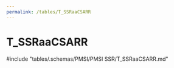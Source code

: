 ```yaml
---
permalink: /tables/T_SSRaaCSARR
---
```

# T_SSRaaCSARR
<!-- SPDX-License-Identifier: MPL-2.0 -->

<!-- ATTENTION : Ne pas supprimer ou modifier la ligne ci-dessous -->
#include "tables/.schemas/PMSI/PMSI SSR/T_SSRaaCSARR.md"
<!-- ATTENTION : Ne pas supprimer ou modifier la ligne ci-dessus -->

